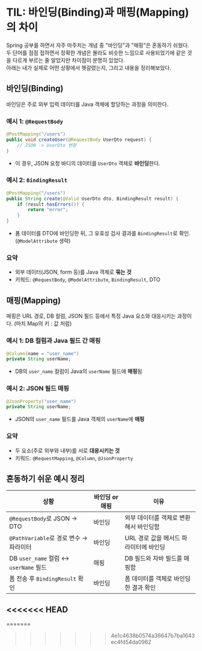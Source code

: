 # TIL: 바인딩(Binding)과 매핑(Mapping)의 차이

Spring 공부를 하면서 자주 마주치는 개념 중 "바인딩"과 "매핑"은 혼동하기 쉬웠다.  
두 단어를 점점 접하면서 정확한 개념은 몰라도 비슷한 느낌으로 사용되었기에 같은 것을 다르게 부르는 줄 알았지만 차이점이 분명히 있었다.  
아래는 내가 실제로 어떤 상황에서 헷갈렸는지, 그리고 내용을 정리해보았다.

## 바인딩(Binding)

바인딩은 주로 외부 입력 데이터를 Java 객체에 할당하는 과정을 의미한다.

### 예시 1: `@RequestBody`

```java
@PostMapping("/users")
public void createUser(@RequestBody UserDto request) {
    // JSON -> UserDto 변환
}
```
* 이 경우, JSON 요청 바디의 데이터를 `UserDto` 객체로 **바인딩**한다.  

### 예시 2: `BindingResult`

```java
@PostMapping("/users")
public String create(@Valid UserDto dto, BindingResult result) {
    if (result.hasErrors()) {
        return "error";
    }
}
```
* 폼 데이터를 DTO에 바인딩한 뒤, 그 유효성 검사 결과를 `BindingResult`로 확인.(`@ModelAttribute` 생략)

### 요약

* 외부 데이터(JSON, form 등)를 Java 객체로 **묶는 것**
* 키워드: `@RequestBody`, `@ModelAttribute`, `BindingResult`, DTO


## 매핑(Mapping)

매핑은 URL 경로, DB 컬럼, JSON 필드 등에서 특정 Java 요소와 대응시키는 과정이다. (마치 Map의 키 : 값 처럼)

### 예시 1: DB 컬럼과 Java 필드 간 매핑

```java
@Column(name = "user_name")
private String userName;
```

* DB의 `user_name` 컬럼이 Java의 `userName` 필드에 **매핑**됨

### 예시 2: JSON 필드 매핑

```java
@JsonProperty("user_name")
private String userName;
```
* JSON의 `user_name` 필드를 Java 객체의 `userName`에 **매핑**

### 요약

* 두 요소(주로 외부와 내부)를 서로 **대응시키는 것**
* 키워드: `@RequestMapping`, `@Column`, `@JsonProperty`


## 혼동하기 쉬운 예시 정리

| 상황                                | 바인딩 or 매핑 | 이유                     |
| --------------------------------- | --------- | ---------------------- |
| `@RequestBody`로 JSON → DTO        | 바인딩       | 외부 데이터를 객체로 변환해서 바인딩함  |
| `@PathVariable`로 경로 변수 → 파라미터     | 바인딩        | URL 경로 값을 메서드 파라미터에 바인딩 |
| DB `user_name` 컬럼 ↔ `userName` 필드 | 매핑        | DB 필드와 자바 필드를 매핑함      |
| 폼 전송 후 `BindingResult` 확인         | 바인딩       | 폼 데이터를 객체로 바인딩한 결과 확인  |

<<<<<<< HEAD
---
=======
>>>>>>> 4e1c4638b0574a36647b7ba1643ec4fd54da0962
